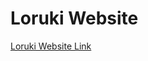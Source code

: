 <h1> Loruki Website </h1>
<a href="https://sadikahmetaydin.github.io/loruki-website/"> Loruki Website Link </a>
